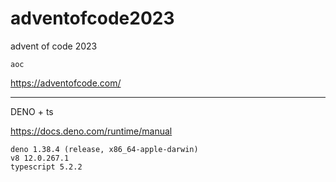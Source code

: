 # adventofcode2023
advent of code 2023

`aoc`

https://adventofcode.com/

---

DENO + ts

https://docs.deno.com/runtime/manual

```
deno 1.38.4 (release, x86_64-apple-darwin)
v8 12.0.267.1
typescript 5.2.2
```
